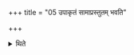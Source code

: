 +++
title = "05 उपाकृतं सामाप्रस्तुतम् भवति"

+++

<details><summary>थिते</summary>

5. When the Stotra is bespoken but the Prastāva is not yet sung, 
</details>
